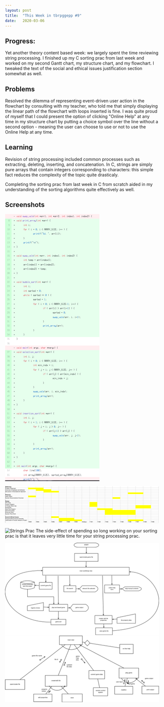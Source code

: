 ```yaml
---
layout: post
title:  "This Week in tbrpggepp #9"
date:   2020-03-06
---
```


## Progress:
Yet another theory content based week: we largely spent the time reviewing string processing. I finished up my C sorting prac from last week and worked on my second Gantt chart, my structure chart, and my flowchart. I tweaked the text of the social and ethical issues justification section somewhat as well.
## Problems
Resolved the dilemma of representing event-driven user action in the flowchart by consulting with my teacher, who told me that simply displaying the linear path of the flowchart with loops inserted is fine. I was quite proud of myself that I could present the option of clicking "Online Help" at any time in my structure chart by putting a choice symbol over the line without a second option - meaning the user can choose to use or not to use the Online Help at any time.
## Learning
Revision of string processing included common processes such as extracting, deleting, inserting, and concatenation. In C, strings are simply pure arrays that contain integers corresponding to characters: this simple fact reduces the complexity of the topic quite drasticaly.

Completing the sorting prac from last week in C from scratch aided in my understanding of the sorting algorithms quite effectively as well.

## Screenshots
![Finished Sort C Prac Code](/assets/sort2.png)

![Second Gantt Chart](/assets/gantt_chart_1.png)

![Strings Prac](/assests/strings.png)
The side-effect of spending so long working on your sorting prac is that it leaves very little time for your string processing prac.

![Second Iteration Flowchart](/assets/SystemFlowchart.png)
![Second Iteration Structure Chart](/assets/StructureChart.png)

